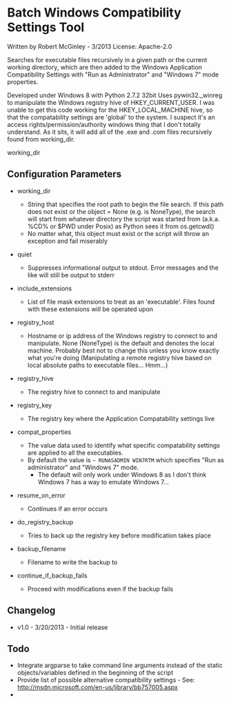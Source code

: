 Batch Windows Compatibility Settings Tool
================================
Written by Robert McGinley - 3/2013
License: Apache-2.0

Searches for executable files recursively in a given path or the current working directory,  which are then added to the Windows Application Compatibility Settings with "Run as Administrator" and "Windows 7" mode properties.

Developed under Windows 8 with Python 2.7.2 32bit
Uses pywin32._winreg to manipulate the Windows registry hive of HKEY_CURRENT_USER. I was unable to get this code working for the HKEY_LOCAL_MACHINE hive, so that the compatability settings are 'global' to the system. I suspect it's an access rights/permission/authority windows thing that I don't totally understand.
As it sits, it will add all of the .exe and .com files recursively found from working_dir.

working_dir

Configuration Parameters
--------------------------------
* working_dir
    * String that specifies the root path to begin the file search. If this path does not exist or the object = None (e.g. is NoneType), the search will start from whatever directory the script was started from (a.k.a. %CD% or $PWD under Posix) as Python sees it from os.getcwd()
    * No matter what, this object must exist or the script will throw an exception and fail miserably

* quiet
    * Suppresses informational output to stdout. Error messages and the like will still be output to stderr

* include_extensions
    * List of file mask extensions to treat as an 'executable'. Files found with these extensions will be operated upon

* registry_host
    * Hostname or ip address of the Windows registry to connect to and manipulate. None (NoneType) is the default and denotes the local machine. Probably best not to change this unless you know exactly what you're doing (Manipulating a remote registry hive based on local absolute paths to executable files... Hmm...)

* registry_hive
    * The registry hive to connect to and manipulate

* registry_key
    * The registry key where the Application Compatability settings live

* compat_properties
    * The value data used to identify what specific compatability settings are applied to all the executables.
    * By default the value is ```~ RUNASADMIN WIN7RTM``` which specifies "Run as administrator" and "Windows 7" mode.
        * The default will only work under Windows 8 as I don't think Windows 7 has a way to emulate Windows 7...

* resume_on_error
    * Continues if an error occurs

* do_registry_backup
    * Tries to back up the registry key before modification takes place

* backup_filename
    * Filename to write the backup to

* continue_if_backup_fails
    * Proceed with modifications even if the backup fails

Changelog
--------------------------------
* v1.0 - 3/20/2013 - Initial release

Todo
--------------------------------
* Integrate argparse to take command line arguments instead of the static objects/variables defined in the beginning of the script
* Provide list of possible alternative compatibility settings - See: http://msdn.microsoft.com/en-us/library/bb757005.aspx
* 
